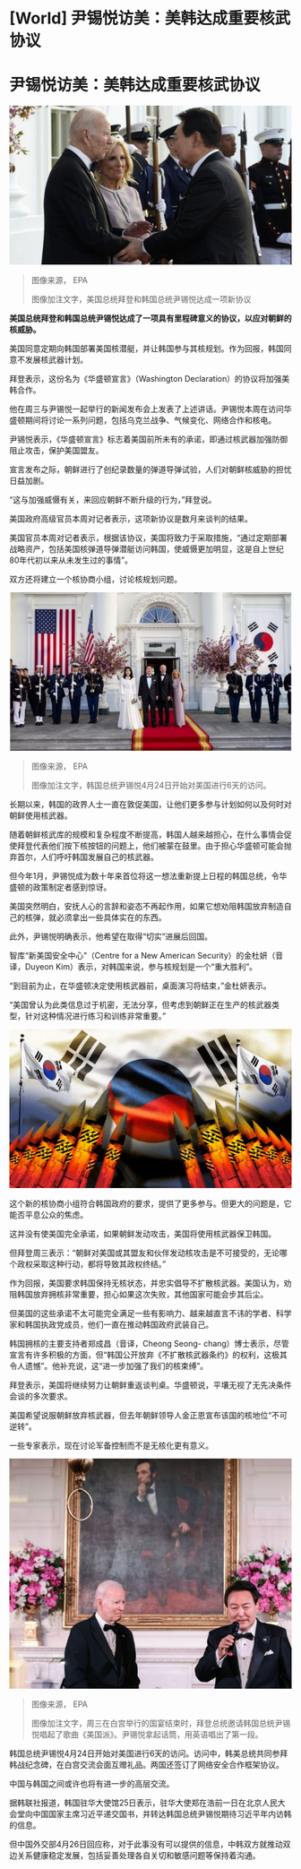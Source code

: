 # [World] 尹锡悦访美：美韩达成重要核武协议

#  尹锡悦访美：美韩达成重要核武协议


![美国总统拜登和韩国总统尹锡悦达成一项新协议](_129514667_2a01af1f-ea6a-445c-b382-48d34b88e401.jpg)

> 图像来源，  EPA
>
> 图像加注文字，美国总统拜登和韩国总统尹锡悦达成一项新协议

**美国总统拜登和韩国总统尹锡悦达成了一项具有里程碑意义的协议，以应对朝鲜的核威胁。**

美国同意定期向韩国部署美国核潜艇，并让韩国参与其核规划。作为回报，韩国同意不发展核武器计划。

拜登表示，这份名为《华盛顿宣言》（Washington Declaration）的协议将加强美韩合作。

他在周三与尹锡悦一起举行的新闻发布会上发表了上述讲话。尹锡悦本周在访问华盛顿期间将讨论一系列问题，包括乌克兰战争、气候变化、网络合作和核电。

尹锡悦表示，《华盛顿宣言》标志着美国前所未有的承诺，即通过核武器加强防御阻止攻击，保护美国盟友。

宣言发布之际，朝鲜进行了创纪录数量的弹道导弹试验，人们对朝鲜核威胁的担忧日益加剧。

“这与加强威慑有关，来回应朝鲜不断升级的行为，”拜登说。

美国政府高级官员本周对记者表示，这项新协议是数月来谈判的结果。

美国官员本周对记者表示，根据该协议，美国将致力于采取措施，“通过定期部署战略资产，包括美国核弹道导弹潜艇访问韩国，使威慑更加明显，这是自上世纪80年代初以来从未发生过的事情”。

双方还将建立一个核协商小组，讨论核规划问题。

![韩国总统尹锡悦4月24日开始对美国进行6天的访问。](_129516301_sk2.jpg)

> 图像来源，  EPA
>
> 图像加注文字，韩国总统尹锡悦4月24日开始对美国进行6天的访问。

长期以来，韩国的政界人士一直在敦促美国，让他们更多参与计划如何以及何时对朝鲜使用核武器。

随着朝鲜核武库的规模和复杂程度不断提高，韩国人越来越担心，在什么事情会促使拜登代表他们按下核按钮的问题上，他们被蒙在鼓里。由于担心华盛顿可能会抛弃首尔，人们呼吁韩国发展自己的核武器。

但今年1月，尹锡悦成为数十年来首位将这一想法重新提上日程的韩国总统，令华盛顿的政策制定者感到惊讶。

美国突然明白，安抚人心的言辞和姿态不再起作用，如果它想劝阻韩国放弃制造自己的核弹，就必须拿出一些具体实在的东西。

此外，尹锡悦明确表示，他希望在取得“切实”进展后回国。

智库“新美国安全中心”（Centre for a New American Security）的金杜妍（音译，Duyeon Kim）表示，对韩国来说，参与核规划是一个“重大胜利”。

“到目前为止，在华盛顿决定使用核武器前，桌面演习将结束，”金杜妍表示。

“美国曾认为此类信息过于机密，无法分享，但考虑到朝鲜正在生产的核武器类型，针对这种情况进行练习和训练非常重要。”

![Illustration of South Korean flag and](_129435463_south_korea_976_promo.png)

这个新的核协商小组符合韩国政府的要求，提供了更多参与。但更大的问题是，它能否平息公众的焦虑。

这并没有使美国完全承诺，如果朝鲜发动攻击，美国将使用核武器保卫韩国。

但拜登周三表示：“朝鲜对美国或其盟友和伙伴发动核攻击是不可接受的，无论哪个政权采取这种行动，都将导致其政权终结。”

作为回报，美国要求韩国保持无核状态，并忠实倡导不扩散核武器。美国认为，劝阻韩国放弃拥核非常重要，担心如果这次失败，其他国家可能会步其后尘。

但美国的这些承诺不太可能完全满足一些有影响力、越来越直言不讳的学者、科学家和韩国执政党成员，他们一直在推动韩国政府武装自己。

韩国拥核的主要支持者郑成昌（音译，Cheong Seong- chang）博士表示，尽管宣言有许多积极的方面，但“韩国公开放弃《不扩散核武器条约》的权利，这极其令人遗憾”。他补充说，这“进一步加强了我们的核束缚”。

拜登表示，美国将继续努力让朝鲜重返谈判桌。华盛顿说，平壤无视了无先决条件会谈的多次要求。

美国希望说服朝鲜放弃核武器，但去年朝鲜领导人金正恩宣布该国的核地位“不可逆转”。

一些专家表示，现在讨论军备控制而不是无核化更有意义。

![周三在白宫举行的国宴结束时，拜登总统邀请韩国总统尹锡悦演唱歌曲《美国派》。尹锡悦拿起话筒，用英语唱出第一段。](_129516299_sk.jpg)

> 图像来源，  EPA
>
> 图像加注文字，周三在白宫举行的国宴结束时，拜登总统邀请韩国总统尹锡悦唱起了歌曲《美国派》。尹锡悦拿起话筒，用英语唱出了第一段。

韩国总统尹锡悦4月24日开始对美国进行6天的访问。访问中，韩美总统共同参拜韩战纪念碑，在白宫交流会面互赠礼品。两国还签订了网络安全合作框架协议。

中国与韩国之间或许也将有进一步的高层交流。

据韩联社报道，韩国驻华大使馆25日表示，驻华大使郑在浩前一日在北京人民大会堂向中国国家主席习近平递交国书，并转达韩国总统尹锡悦期待习近平年内访韩的信息。

但中国外交部4月26日回应称，对于此事没有可以提供的信息，中韩双方就推动双边关系健康稳定发展，包括妥善处理各自关切和敏感问题等保持着沟通。


